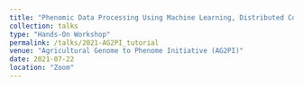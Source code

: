 ```yaml
---
title: "Phenomic Data Processing Using Machine Learning, Distributed Computing & Container Technology"
collection: talks
type: "Hands-On Workshop"
permalink: /talks/2021-AG2PI_tutorial
venue: "Agricultural Genome to Phenome Initiative (AG2PI)"
date: 2021-07-22
location: "Zoom"
---
```

